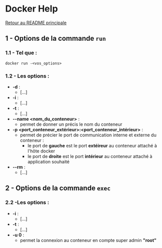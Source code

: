 # Docker Help

[Retour au README principale](../../)

## 1 - Options de la commande `run`

### 1.1 - Tel que :

```
docker run -<vos_options>
```

### 1.2 - Les options :

- **-d** :
    - [...]
- **-i** :
    - [...]
- **-t** :
    - [...]
- **--name <nom_du_conteneur>** :
   - permet de donner un précis le nom du conteneur
- **-p <port_conteneur_extérieur>:<port_conteneur_intérieur>** :
   - permet de précier le port de communication interne et externe du conteneur :
       - le port de **gauche** est le port **extéireur** au conteneur attaché à l'hôte docker
        - le port de **droite** est le port **intérieur** au conteneur attaché à application souhaité
- **--rm** :
    - [...]

## 2 - Options de la commande `exec`

### 2.2  -Les options :

- **-i** :
    - [...]
- **-t** :
    - [...]
- **-u 0** :
    - permet la connexion au conteneur en compte super admin **"root"**